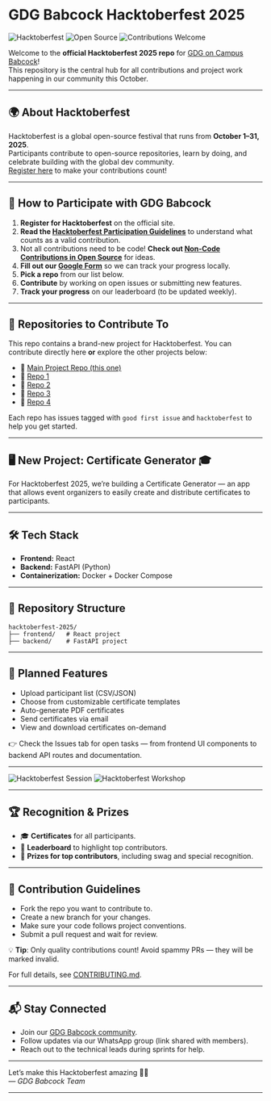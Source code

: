 # GDG Babcock Hacktoberfest 2025

![Hacktoberfest](https://img.shields.io/badge/Hacktoberfest-2025-blueviolet?style=for-the-badge) ![Open Source](https://img.shields.io/badge/Open--Source-💻-success?style=for-the-badge) ![Contributions Welcome](https://img.shields.io/badge/Contributions-Welcome-brightgreen?style=for-the-badge&logo=github)

Welcome to the **official Hacktoberfest 2025 repo** for [GDG on Campus Babcock](https://gdgbabcock.com/)!  
This repository is the central hub for all contributions and project work happening in our community this October.


---

## 🌍 About Hacktoberfest

Hacktoberfest is a global open-source festival that runs from **October 1–31, 2025**.  
Participants contribute to open-source repositories, learn by doing, and celebrate building with the global dev community.  
[Register here](https://hacktoberfest.com) to make your contributions count!

---

## 🚀 How to Participate with GDG Babcock

1. **Register for Hacktoberfest** on the official site.
2. **Read the [Hacktoberfest Participation Guidelines](https://hacktoberfest.com/participation)** to understand what counts as a valid contribution.
3. Not all contributions need to be code! **Check out [Non-Code Contributions in Open Source](https://github.com/readme/featured/open-source-non-code-contributions)** for ideas.
4. **Fill out our [Google Form](https://forms.gle/1YBhNGXspEzmFBxQ9)** so we can track your progress locally.
5. **Pick a repo** from our list below.
6. **Contribute** by working on open issues or submitting new features.
7. **Track your progress** on our leaderboard (to be updated weekly).

---

## 📂 Repositories to Contribute To

This repo contains a brand-new project for Hacktoberfest. You can contribute directly here **or** explore the other projects below:

- 🔗 [Main Project Repo (this one)](https://github.com/GDGBabcockUniversity/gdg-babcock-hacktoberfest-2025/tree/main)
- 🔗 [Repo 1](https://github.com/GDGBabcockUniversity/gdsc-wrapped-frontend)
- 🔗 [Repo 2](https://github.com/GDGBabcockUniversity/gdsc-wrapped-backend)
- 🔗 [Repo 3](https://github.com/GDGBabcockUniversity/habify)
- 🔗 [Repo 4](https://github.com/GDGBabcockUniversity/hacktoberfest-findit)

Each repo has issues tagged with `good first issue` and `hacktoberfest` to help you get started.

---

## 🖥️ New Project: Certificate Generator 🎓

For Hacktoberfest 2025, we’re building a Certificate Generator — an app that allows event organizers to easily create and distribute certificates to participants.

---

## 🛠️ Tech Stack

- **Frontend:** React
- **Backend:** FastAPI (Python)
- **Containerization:** Docker + Docker Compose

---

## 📂 Repository Structure

```
hacktoberfest-2025/
├── frontend/   # React project
├── backend/    # FastAPI project
```

---

## 🎯 Planned Features

- Upload participant list (CSV/JSON)
- Choose from customizable certificate templates
- Auto-generate PDF certificates
- Send certificates via email
- View and download certificates on-demand

👉 Check the Issues tab for open tasks — from frontend UI components to backend API routes and documentation.

---

![Hacktoberfest Session](https://tse1.mm.bing.net/th?id=OIF.isnt5GV2b%2B9VfAUpts6KWw "Hacktoberfest Session") ![Hacktoberfest Workshop](https://tse1.mm.bing.net/th?id=OIF.wooCI6ekrkKHGLk7%2B8FeyA "Hacktoberfest Workshop")

---

## 🏆 Recognition & Prizes

- 🎓 **Certificates** for all participants.
- 🏅 **Leaderboard** to highlight top contributors.
- 🎁 **Prizes for top contributors**, including swag and special recognition.

---

## 📜 Contribution Guidelines

- Fork the repo you want to contribute to.
- Create a new branch for your changes.
- Make sure your code follows project conventions.
- Submit a pull request and wait for review.

💡 **Tip**: Only quality contributions count! Avoid spammy PRs — they will be marked invalid.

For full details, see [CONTRIBUTING.md](CONTRIBUTING.md).

---

## 📬 Stay Connected

- Join our [GDG Babcock community](https://gdg.community.dev/gdg-on-campus-babcock-university-ilishan-remo-nigeria/).
- Follow updates via our WhatsApp group (link shared with members).
- Reach out to the technical leads during sprints for help.

---

Let’s make this Hacktoberfest amazing 🚀💡  
_— GDG Babcock Team_

---
